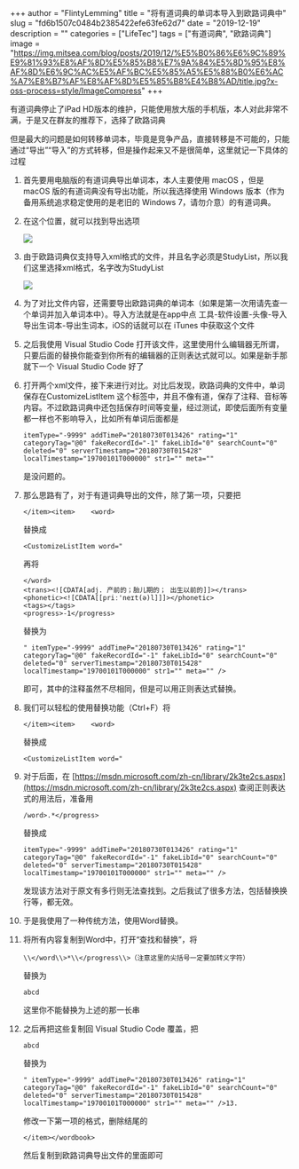 +++
author = "FlintyLemming"
title = "将有道词典的单词本导入到欧路词典中"
slug = "fd6b1507c0484b2385422efe63fe62d7"
date = "2019-12-19"
description = ""
categories = ["LifeTec"]
tags = ["有道词典", "欧路词典"]
image = "https://img.mitsea.com/blog/posts/2019/12/%E5%B0%86%E6%9C%89%E9%81%93%E8%AF%8D%E5%85%B8%E7%9A%84%E5%8D%95%E8%AF%8D%E6%9C%AC%E5%AF%BC%E5%85%A5%E5%88%B0%E6%AC%A7%E8%B7%AF%E8%AF%8D%E5%85%B8%E4%B8%AD/title.jpg?x-oss-process=style/ImageCompress"
+++

有道词典停止了iPad HD版本的维护，只能使用放大版的手机版，本人对此非常不满，于是又在群友的推荐下，选择了欧路词典

但是最大的问题是如何转移单词本，毕竟是竞争产品，直接转移是不可能的，只能通过“导出”“导入”的方式转移，但是操作起来又不是很简单，这里就记一下具体的过程

1. 首先要用电脑版的有道词典导出单词本，本人主要使用 macOS ，但是 macOS 版的有道词典没有导出功能，所以我选择使用 Windows 版本（作为备用系统追求稳定使用的是老旧的 Windows 7，请勿介意）的有道词典。
2. 在这个位置，就可以找到导出选项

    ![](https://img.mitsea.com/blog/posts/2019/12/%E5%B0%86%E6%9C%89%E9%81%93%E8%AF%8D%E5%85%B8%E7%9A%84%E5%8D%95%E8%AF%8D%E6%9C%AC%E5%AF%BC%E5%85%A5%E5%88%B0%E6%AC%A7%E8%B7%AF%E8%AF%8D%E5%85%B8%E4%B8%AD/1.jpg?x-oss-process=style/ImageCompress)

3. 由于欧路词典仅支持导入xml格式的文件，并且名字必须是StudyList，所以我们这里选择xml格式，名字改为StudyList

    ![](https://img.mitsea.com/blog/posts/2019/12/%E5%B0%86%E6%9C%89%E9%81%93%E8%AF%8D%E5%85%B8%E7%9A%84%E5%8D%95%E8%AF%8D%E6%9C%AC%E5%AF%BC%E5%85%A5%E5%88%B0%E6%AC%A7%E8%B7%AF%E8%AF%8D%E5%85%B8%E4%B8%AD/2.jpg?x-oss-process=style/ImageCompress)

4. 为了对比文件内容，还需要导出欧路词典的单词本（如果是第一次用请先查一个单词并加入单词本中）。导入方法就是在app中点 工具-软件设置-头像-导入导出生词本-导出生词本，iOS的话就可以在 iTunes 中获取这个文件
5. 之后我使用 Visual Studio Code 打开该文件，这里使用什么编辑器无所谓，只要后面的替换你能查到你所有的编辑器的正则表达式就可以。如果是新手那就下一个 Visual Studio Code 好了
6. 打开两个xml文件，接下来进行对比。对比后发现，欧路词典的文件中，单词保存在CustomizeListItem 这个标签中，并且不像有道，保存了注释、音标等内容。不过欧路词典中还包括保存时间等变量，经过测试，即使后面所有变量都一样也不影响导入，比如所有单词后面都是

    ```
    itemType="-9999" addTimeP="20180730T013426" rating="1" categoryTag="@0" fakeRecordId="-1" fakeLibId="0" searchCount="0" deleted="0" serverTimestamp="20180730T015428" localTimestamp="19700101T000000" str1="" meta=""
    ```

    是没问题的。

7. 那么思路有了，对于有道词典导出的文件，除了第一项，只要把

    ```
    </item><item>    <word>
    ```

    替换成

    ```
    <CustomizeListItem word="
    ```

    再将

    ```
    </word>
    <trans><![CDATA[adj. 产前的；胎儿期的； 出生以前的]]></trans>
    <phonetic><![CDATA[[priː'neɪt(ə)l]]]></phonetic>
    <tags></tags>
    <progress>-1</progress>
    ```

    替换为

    ```
    " itemType="-9999" addTimeP="20180730T013426" rating="1" categoryTag="@0" fakeRecordId="-1" fakeLibId="0" searchCount="0" deleted="0" serverTimestamp="20180730T015428" localTimestamp="19700101T000000" str1="" meta="" />
    ```

    即可，其中的注释虽然不尽相同，但是可以用正则表达式替换。

8. 我们可以轻松的使用替换功能（Ctrl+F）将

    ```
    </item><item>    <word>
    ```

    替换成

    ```
    <CustomizeListItem word="
    ```

9. 对于后面，在 [https://msdn.microsoft.com/zh-cn/library/2k3te2cs.aspx](https://msdn.microsoft.com/zh-cn/library/2k3te2cs.aspx) 查阅正则表达式的用法后，准备用

    ```
    /word>.*</progress>
    ```

    替换成

    ```
    itemType="-9999" addTimeP="20180730T013426" rating="1" categoryTag="@0" fakeRecordId="-1" fakeLibId="0" searchCount="0" deleted="0" serverTimestamp="20180730T015428" localTimestamp="19700101T000000" str1="" meta="" />
    ```

    发现该方法对于原文有多行则无法查找到。之后我试了很多方法，包括替换换行等，都无效。

10. 于是我使用了一种传统方法，使用Word替换。
11. 将所有内容复制到Word中，打开“查找和替换”，将

    ```
    \\</word\\>*\\</progress\\>（注意这里的尖括号一定要加转义字符）
    ```

    替换为

    ```
    abcd
    ```

    这里你不能替换为上述的那一长串

12. 之后再把这些复制回 Visual Studio Code 覆盖，把

    ```
    abcd
    ```

    替换为

    ```
    " itemType="-9999" addTimeP="20180730T013426" rating="1" categoryTag="@0" fakeRecordId="-1" fakeLibId="0" searchCount="0" deleted="0" serverTimestamp="20180730T015428" localTimestamp="19700101T000000" str1="" meta="" />13.
    ```

    修改一下第一项的格式，删除结尾的

    ```
    </item></wordbook>
    ```

    然后复制到欧路词典导出文件的<StudyLists>里面即可
